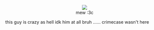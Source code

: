 <p align="center">
<img src="https://files.catbox.moe/amb2id.jpg"/> </br>
mew :3c
</p>


this guy is crazy as hell idk him at all bruh ...... crimecase wasn't here 
